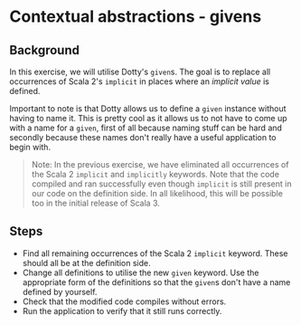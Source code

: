 # Contextual abstractions - givens

## Background

In this exercise, we will utilise Dotty's `given`s. The goal is to replace
all occurrences of Scala 2's `implicit` in places where an *implicit value*
is defined.

Important to note is that Dotty allows us to define a `given` instance without
having to name it. This is pretty cool as it allows us to not have to come up
with a name for a `given`, first of all because naming stuff can be hard and
secondly because these names don't really have a useful application to begin
with.

> Note: In the previous exercise, we have eliminated all occurrences of the
Scala 2 `implicit` and `implicitly` keywords. Note that the code compiled and ran
successfully even though `implicit` is still present in our code on the
definition side. In all likelihood, this will be possible too in the initial
release of Scala 3.

## Steps

- Find all remaining occurrences of the Scala 2 `implicit` keyword. These
  should all be at the definition side.
- Change all definitions to utilise the new `given` keyword. Use the
  appropriate form of the definitions so that the `given`s don't have a name
  defined by yourself.
- Check that the modified code compiles without errors.
- Run the application to verify that it still runs correctly.
